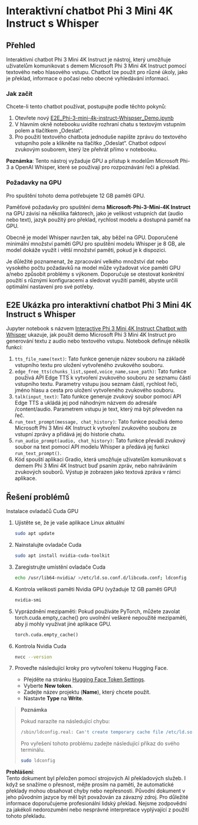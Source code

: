# Interaktivní chatbot Phi 3 Mini 4K Instruct s Whisper

## Přehled

Interaktivní chatbot Phi 3 Mini 4K Instruct je nástroj, který umožňuje uživatelům komunikovat s demem Microsoft Phi 3 Mini 4K Instruct pomocí textového nebo hlasového vstupu. Chatbot lze použít pro různé úkoly, jako je překlad, informace o počasí nebo obecné vyhledávání informací.

### Jak začít

Chcete-li tento chatbot používat, postupujte podle těchto pokynů:

1. Otevřete nový [E2E_Phi-3-mini-4k-instruct-Whispser_Demo.ipynb](https://github.com/microsoft/Phi-3CookBook/blob/main/code/06.E2E/E2E_Phi-3-mini-4k-instruct-Whispser_Demo.ipynb)
2. V hlavním okně notebooku uvidíte rozhraní chatu s textovým vstupním polem a tlačítkem „Odeslat“.
3. Pro použití textového chatbota jednoduše napište zprávu do textového vstupního pole a klikněte na tlačítko „Odeslat“. Chatbot odpoví zvukovým souborem, který lze přehrát přímo v notebooku.

**Poznámka**: Tento nástroj vyžaduje GPU a přístup k modelům Microsoft Phi-3 a OpenAI Whisper, které se používají pro rozpoznávání řeči a překlad.

### Požadavky na GPU

Pro spuštění tohoto dema potřebujete 12 GB paměti GPU.

Paměťové požadavky pro spuštění dema **Microsoft-Phi-3-Mini-4K Instruct** na GPU závisí na několika faktorech, jako je velikost vstupních dat (audio nebo text), jazyk použitý pro překlad, rychlost modelu a dostupná paměť na GPU.

Obecně je model Whisper navržen tak, aby běžel na GPU. Doporučené minimální množství paměti GPU pro spuštění modelu Whisper je 8 GB, ale model dokáže využít i větší množství paměti, pokud je k dispozici.

Je důležité poznamenat, že zpracování velkého množství dat nebo vysokého počtu požadavků na model může vyžadovat více paměti GPU a/nebo způsobit problémy s výkonem. Doporučuje se otestovat konkrétní použití s různými konfiguracemi a sledovat využití paměti, abyste určili optimální nastavení pro své potřeby.

## E2E Ukázka pro interaktivní chatbot Phi 3 Mini 4K Instruct s Whisper

Jupyter notebook s názvem [Interactive Phi 3 Mini 4K Instruct Chatbot with Whisper](https://github.com/microsoft/Phi-3CookBook/blob/main/code/06.E2E/E2E_Phi-3-mini-4k-instruct-Whispser_Demo.ipynb) ukazuje, jak použít demo Microsoft Phi 3 Mini 4K Instruct pro generování textu z audio nebo textového vstupu. Notebook definuje několik funkcí:

1. `tts_file_name(text)`: Tato funkce generuje název souboru na základě vstupního textu pro uložení vytvořeného zvukového souboru.
1. `edge_free_tts(chunks_list,speed,voice_name,save_path)`: Tato funkce používá API Edge TTS k vytvoření zvukového souboru ze seznamu částí vstupního textu. Parametry vstupu jsou seznam částí, rychlost řeči, jméno hlasu a cesta pro uložení vytvořeného zvukového souboru.
1. `talk(input_text)`: Tato funkce generuje zvukový soubor pomocí API Edge TTS a ukládá jej pod náhodným názvem do adresáře /content/audio. Parametrem vstupu je text, který má být převeden na řeč.
1. `run_text_prompt(message, chat_history)`: Tato funkce používá demo Microsoft Phi 3 Mini 4K Instruct k vytvoření zvukového souboru ze vstupní zprávy a přidává jej do historie chatu.
1. `run_audio_prompt(audio, chat_history)`: Tato funkce převádí zvukový soubor na text pomocí API modelu Whisper a předává jej funkci `run_text_prompt()`.
1. Kód spouští aplikaci Gradio, která umožňuje uživatelům komunikovat s demem Phi 3 Mini 4K Instruct buď psaním zpráv, nebo nahráváním zvukových souborů. Výstup je zobrazen jako textová zpráva v rámci aplikace.

## Řešení problémů

Instalace ovladačů Cuda GPU

1. Ujistěte se, že je vaše aplikace Linux aktuální

    ```bash
    sudo apt update
    ```

1. Nainstalujte ovladače Cuda

    ```bash
    sudo apt install nvidia-cuda-toolkit
    ```

1. Zaregistrujte umístění ovladače Cuda

    ```bash
    echo /usr/lib64-nvidia/ >/etc/ld.so.conf.d/libcuda.conf; ldconfig
    ```

1. Kontrola velikosti paměti Nvidia GPU (vyžaduje 12 GB paměti GPU)

    ```bash
    nvidia-smi
    ```

1. Vyprázdnění mezipaměti: Pokud používáte PyTorch, můžete zavolat torch.cuda.empty_cache() pro uvolnění veškeré nepoužité mezipaměti, aby ji mohly využívat jiné aplikace GPU.

    ```python
    torch.cuda.empty_cache() 
    ```

1. Kontrola Nvidia Cuda

    ```bash
    nvcc --version
    ```

1. Proveďte následující kroky pro vytvoření tokenu Hugging Face.

    - Přejděte na stránku [Hugging Face Token Settings](https://huggingface.co/settings/tokens?WT.mc_id=aiml-137032-kinfeylo).
    - Vyberte **New token**.
    - Zadejte název projektu (**Name**), který chcete použít.
    - Nastavte **Type** na **Write**.

> **Poznámka**
>
> Pokud narazíte na následující chybu:
>
> ```bash
> /sbin/ldconfig.real: Can't create temporary cache file /etc/ld.so.cache~: Permission denied 
> ```
>
> Pro vyřešení tohoto problému zadejte následující příkaz do svého terminálu.
>
> ```bash
> sudo ldconfig
> ```

**Prohlášení**:  
Tento dokument byl přeložen pomocí strojových AI překladových služeb. I když se snažíme o přesnost, mějte prosím na paměti, že automatické překlady mohou obsahovat chyby nebo nepřesnosti. Původní dokument v jeho původním jazyce by měl být považován za závazný zdroj. Pro důležité informace doporučujeme profesionální lidský překlad. Nejsme zodpovědní za jakékoli nedorozumění nebo nesprávné interpretace vyplývající z použití tohoto překladu.